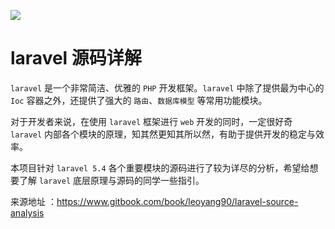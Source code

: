 <p align=""><a href="https://laravel.com" target="_blank"><img src="https://laravel.com/assets/img/components/logo-laravel.svg"></a></p>


# laravel 源码详解

`laravel` 是一个非常简洁、优雅的 `PHP` 开发框架。`laravel` 中除了提供最为中心的 `Ioc` 容器之外，还提供了强大的 `路由`、`数据库模型` 等常用功能模块。

对于开发者来说，在使用 `laravel` 框架进行 `web` 开发的同时，一定很好奇 `laravel` 内部各个模块的原理，知其然更知其所以然，有助于提供开发的稳定与效率。

本项目针对 `laravel 5.4` 各个重要模块的源码进行了较为详尽的分析，希望给想要了解 `laravel` 底层原理与源码的同学一些指引。


来源地址 ：https://www.gitbook.com/book/leoyang90/laravel-source-analysis














